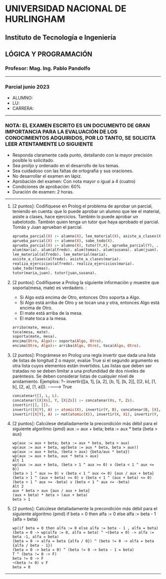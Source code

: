 # UNIVERSIDAD NACIONAL DE HURLINGHAM

## Instituto de Tecnología e Ingeniería

## LÓGICA Y PROGRAMACIÓN

### Profesor: Mag. Ing. Pablo Pandolfo

---

### Parcial junio 2023

* ALUMNO:  
* LU:
* CARRERA:

---

### NOTA: EL EXAMEN ESCRITO ES UN DOCUMENTO DE GRAN IMPORTANCIA PARA LA EVALUACIÓN DE LOS CONOCIMIENTOS ADQUIRIDOS, POR LO TANTO, SE SOLICITA LEER ATENTAMENTE LO SIGUIENTE

* Responda claramente cada punto, detallando con la mayor precisión posible lo solicitado.
* Sea prolijo y ordenado en el desarrollo de los temas.
* Sea cuidadoso con las faltas de ortografía y sus oraciones.
* No desarrollar el examen en lápiz.
* Aprobación del examen: Con nota mayor o igual a 4 (cuatro)
* Condiciones de aprobación: 60%
* Duración de examen: 2 horas.

---

1. [2 puntos]: Codifíquese en Prolog el problema de aprobar un parcial, teniendo en cuenta: que lo puede aprobar un alumno que lee el material, asiste a clases, hace ejercicios. También lo puede aprobar un sabelotodo. También quien tenga un tutor que haya aprobado el parcial. Tomás y Juan aprueban el parcial.

    ```prolog
    aprueba_parcial(X) :- alumno(X), lee_material(X), asiste_a_clases(X), realiza_ejercicios(X).
    aprueba_parcial(X) :- alumno(X), sabe_todo(X).
    aprueba_parcial(X) :- alumno(X), tutor(Y,X), aprueba_parcial(Y), .
    alum(maria). alum(alfredo). alum(tomas). alum(susana). alum(juan).
    lee_material(alfredo). lee_material(maria).
    asiste_a_clases(alfredo). asiste_a_clases(maria).
    realiza_ejercicios(alfredo). realiza_ejercicios(maria).
    sabe_todo(tomas).
    tutor(maria,juan). tutor(juan,susana).
    ```

1. [2 puntos]: Codifíquese a Prolog la siguiente información y muestre que soporta(mesa, mate) es verdadero.
:
    * Si Algo está encima de Otro, entonces Otro soporta a Algo.
    * Si Algo está arriba de Otro y se tocan una y otra, entonces Algo está encima de Otro.
    * El mate está arriba de la mesa.
    * El mate toca a la mesa.

    ```prolog
    arriba(mate, mesa).
    toca(mesa, mate).
    soporta(mate, mesa).
    encima(Otro, Algo):- soporta(Algo, Otro).
    encima(Otro, Algo):- arriba(Algo, Otro), toca(Algo, Otro).
    ```

1. [2 puntos]: Prográmese en Prolog una regla invertir que dada una lista de listas de longitud 2 o mayor, evalúe True si el segundo argumento es otra lista cuyos elementos están invertidos. Las listas que deben ser tratadas no se deben limitar a una profundidad de dos niveles de paréntesis. Se deben considerar listas de cualquier nivel de anidamiento. Ejemplos: ?– invertir([[a, 1], [a, 2], [b, 1], [b, 2]], [[2, b], [1, b], [2, a], [1, a]]).  ----> True

    ```prolog
    concatenar([], L, L). 
    concatenar([X|Xs], Y, [X|Zs]) :- concatenar(Xs, Y, Zs). 
    invertir([], []). 
    invertir([X|Y], A) :- atomic(X), invertir(Y, B), concatenar(B, [X], A). 
    invertir([X|Y], A) :- not(atomic(X)), invertir(X, X1), invertir(Y, B), concatenar(B, [X1], A). 
    ```

1. [2 puntos]: Calcúlese detalladamente la precondición más débil para el siguiente algoritmo {pmd} aux := aux + beta; beta := aux * beta {beta > aux}

    ```plain
    wp(aux := aux + beta; beta := aux * beta, beta > aux)
    wp(aux := aux + beta, wp(beta := aux * beta, beta > aux))
    wp(aux := aux + beta, (beta > aux) {beta/aux * beta})
    wp(aux := aux + beta, aux * beta > aux)
    Alt 1
    wp(aux := aux + beta, (beta > 1 ^ aux >= 0) v (beta < 1 ^ aux <= 0))
    (beta > 1 ^ aux >= 0) v (beta < 1 ^ aux <= 0) {aux / aux + beta}
    (beta > 1 ^ (aux + beta) >= 0) v (beta < 1 ^ (aux + beta) <= 0)
    (beta > 1 ^ aux >= -beta) v (beta < 1 ^ aux <= -beta)
    Alt 2
    aux * beta > aux {aux / aux + beta}
    (aux + beta) * beta > (aux + beta)
    beta > 1

    ```

1. [2 puntos]: Calcúlese detalladamente la precondición más débil para el siguiente algoritmo {pmd} if beta = 0 then alfa := 0 else alfa := beta - 1 {alfa = beta}

    ```plain
    wp(if beta = 0 then alfa := 0 else alfa := beta - 1 , alfa = beta)
    (beta = 0 -> wp(alfa := 0, alfa = beta) ^ ¬(beta = 0) -> alfa := beta -1, alfa = beta)
    (beta = 0 -> alfa = beta {alfa / 0}) ^ (beta != 0 -> alfa = beta {alfa / beta - 1})
    (beta = 0 -> beta = 0) ^ (beta != 0 -> beta - 1 = beta)
    T ^ (beta != 0 -> F)
    beta != 0 -> F
    ¬(beta != 0) v F
    beta = 0 
    ```

---
